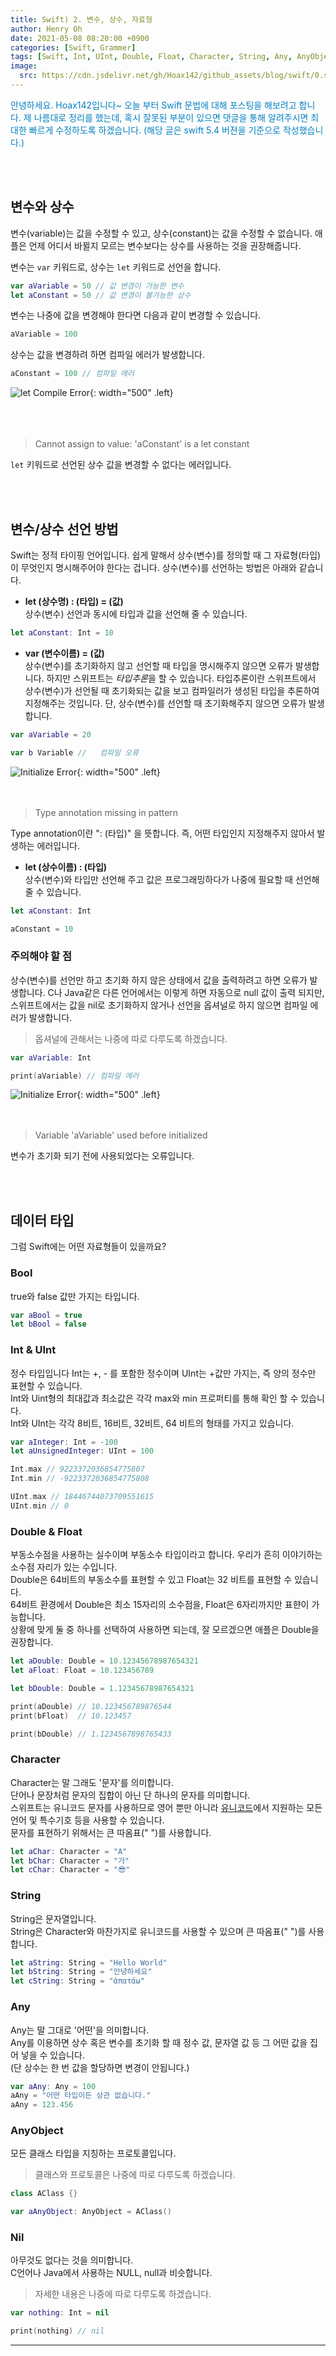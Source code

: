 ```yaml
---
title: Swift) 2. 변수, 상수, 자료형
author: Henry Oh
date: 2021-05-08 08:20:00 +0900
categories: [Swift, Grammer]
tags: [Swift, Int, UInt, Double, Float, Character, String, Any, AnyObject, Nil]
image:
  src: https://cdn.jsdelivr.net/gh/Hoax142/github_assets/blog/swift/0.swift5.png
---
```



<span style="color: #0281C3">
안녕하세요. Hoax142입니다~  오늘 부터 Swift 문법에 대해 포스팅을 해보려고 합니다. 제 나름대로 정리를 했는데, 혹시 잘못된 부분이 있으면 댓글을 통해 알려주시면 최대한 빠르게 수정하도록 하겠습니다. (해당 글은 swift 5.4 버젼을 기준으로 작성했습니다.)
</span>

<br><br>
## 변수와 상수

변수(variable)는 값을 수정할 수 있고, 상수(constant)는 값을 수정할 수 없습니다. 애플은 언제 어디서 바뀔지 모르는 변수보다는 상수를 사용하는 것을 권장해줍니다.  

변수는 `var` 키워드로, 상수는 `let` 키워드로 선언을 합니다.
```swift
var aVariable = 50 // 값 변경이 가능한 변수
let aConstant = 50 // 값 변경이 불가능한 상수
```

변수는 나중에 값을 변경해야 한다면 다음과 같이 변경할 수 있습니다.

```swift
aVariable = 100
```

상수는 값을 변경하려 하면 컴파일 에러가 발생합니다.

```swift
aConstant = 100 // 컴파일 에러
```
![let Compile Error](https://cdn.jsdelivr.net/gh/Hoax142/github_assets/blog/swift/1.let_error.png){: width="500" .left}  
<br><br><br>
>Cannot assign to value: 'aConstant' is a let constant  

`let` 키워드로 선언된 상수 값을 변경할 수 없다는 에러입니다.

<br><br>
## 변수/상수 선언 방법

Swift는 정적 타이핑 언어입니다. 쉽게 말해서 상수(변수)를 정의할 때 그 자료형(타입)이 무엇인지 명시해주어야 한다는 겁니다. 상수(변수)를 선언하는 방법은 아래와 같습니다.

- **let  (상수명) :  (타입)  =  (값)**  
상수(변수) 선언과 동시에 타입과  값을 선언해 줄 수 있습니다.

```swift
let aConstant: Int = 10
```

- **var  (변수이름)  =  (값)**  
상수(변수)를 초기화하지 않고 선언할 때 타입을 명시해주지 않으면 오류가 발생합니다. 하지만 스위프트는 *타입추론*을 할 수 있습니다. 타입추론이란 스위프트에서 상수(변수)가 선언될 때 초기화되는 값을 보고 컴파일러가 생성된 타입을 추론하여 지정해주는 것입니다. 단, 상수(변수)를 선언할 때 초기화해주지 않으면 오류가 발생합니다.

```swift
var aVariable = 20

var b Variable //	컴파일 오류
```
![Initialize Error](https://cdn.jsdelivr.net/gh/Hoax142/github_assets/blog/swift/3.annotation_missing_error.png){: width="500" .left}
<br><br><br>

>Type annotation missing in pattern

Type annotation이란 ": (타입)" 을 뜻합니다. 즉, 어떤 타입인지 지정해주지 않아서 발생하는 에러입니다.


- **let  (상수이름) :  (타입)**  
상수(변수)와 타입만 선언해 주고 값은 프로그래밍하다가 나중에 필요할 때 선언해 줄 수 있습니다. 

```swift
let aConstant: Int

aConstant = 10
```



### 주의해야 할 점
상수(변수)를 선언만 하고 초기화 하지 않은 상태에서 값을 출력하려고 하면 오류가 발생합니다. C나 Java같은 다른 언어에서는 이렇게 하면 자동으로 null 값이 출력 되지만, 스위프트에서는 값을 nil로 초기화하지 않거나 선언을 옵셔널로 하지 않으면 컴파일 에러가 발생합니다.

> 옵셔널에 관해서는 나중에 따로 다루도록 하겠습니다.  

```swift
var aVariable: Int

print(aVariable) // 컴파일 에러
```

![Initialize Error](https://cdn.jsdelivr.net/gh/Hoax142/github_assets/blog/swift/2.initialize_error.png){: width="500" .left}
<br><br><br>

>Variable 'aVariable' used before initialized

변수가 초기화 되기 전에 사용되었다는 오류입니다.

<br><br>

## 데이터 타입

 그럼 Swift에는 어떤 자료형들이 있을까요?


### Bool

true와 false 값만 가지는 타입니다. 
```swift
var aBool = true
let bBool = false
```

### Int & UInt

정수 타입입니다 Int는 +, - 를 포함한 정수이며 UInt는 +값만 가지는, 즉 양의 정수만 표현할 수 있습니다.  
Int와 Uint형의 최대값과 최소값은 각각 max와 min 프로퍼티를 통해 확인 할 수 있습니다.  
Int와 UInt는 각각 8비트, 16비트, 32비트, 64 비트의 형태를 가지고 있습니다.
```swift
var aInteger: Int = -100
let aUnsignedInteger: UInt = 100

Int.max // 9223372036854775807
Int.min // -9223372036854775808

UInt.max // 18446744073709551615
UInt.min // 0
```

### Double & Float

부동소수점을 사용하는 실수이며 부동소수 타입이라고 합니다. 우리가 흔히 이야기하는 소수점 자리가 있는 수입니다.  
Double은 64비트의 부동소수를 표현할 수 있고 Float는 32 비트를 표현할 수 있습니다.  
64비트 환경에서 Double은 최소 15자리의 소수점을, Float은 6자리까지만 표햔이 가능합니다.   
상황에 맞게 둘 중 하나를 선택하여 사용하면 되는데, 잘 모르겠으면 애플은 Double을 권장합니다.
```swift
let aDouble: Double = 10.12345678987654321
let aFloat: Float = 10.123456789

let bDouble: Double = 1.12345678987654321

print(aDouble) // 10.123456789876544
print(bFloat)  // 10.123457

print(bDouble) // 1.1234567898765433
```

### Character

Character는 말 그래도 '문자'를 의미합니다.   
단어나 문장처럼 문자의 집합이 아닌 단 하나의 문자를 의미합니다.  
스위프트는 유니코드 문자를 사용하므로 영어 뿐만 아니라 [유니코드](https://unicode-table.com/kr/)에서 지원하는 모든 언어 및 특수기호 등을 사용할 수 있습니다.   
문자를 표현하기 위해서는 큰 따옴표(" ")를 사용합니다.
```swift
let aChar: Character = "A"
let bChar: Character = "가"
let cChar: Character = "😎"

```

### String

String은 문자열입니다.  
String은 Character와 마찬가지로 유니코드를 사용할 수 있으며 큰 따옴표(" ")를 사용합니다.
```swift
let aString: String = "Hello World"
let bString: String = "안녕하세요"
let cString: String = "ἀπατάω"
```

### Any

Any는 말 그대로 '어떤'을 의미합니다.  
Any를 이용하면 상수 혹은 변수를 초기화 할 때 정수 값, 문자열 값 등 그 어떤 값을 집어 넣을 수 있습니다.  
(단 상수는 한 번 값을 할당하면 변경이 안됩니다.)
```swift
var aAny: Any = 100
aAny = "어떤 타입이든 상관 없습니다."
aAny = 123.456
```

### AnyObject

모든 클래스 타입을 지칭하는 프로토콜입니다.  
>클래스와 프로토콜은 나중에 따로 다루도록 하겠습니다.  

```swift
class AClass {}

var aAnyObject: AnyObject = AClass()
```

### Nil

아무것도 없다는 것을 의미합니다.  
C언어나 Java에서 사용하는 NULL, null과 비슷합니다.
>자세한 내용은 나중에 따로 다루도록 하겠습니다.

```swift
var nothing: Int = nil

print(nothing) // nil
```



---
